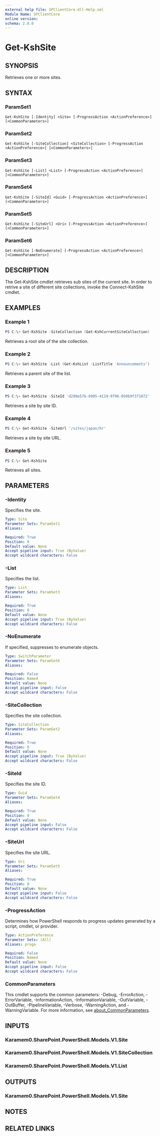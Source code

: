 ```yaml
---
external help file: SPClientCore.dll-Help.xml
Module Name: SPClientCore
online version:
schema: 2.0.0
---
```


# Get-KshSite

## SYNOPSIS
Retrieves one or more sites.

## SYNTAX

### ParamSet1
```
Get-KshSite [-Identity] <Site> [-ProgressAction <ActionPreference>] [<CommonParameters>]
```

### ParamSet2
```
Get-KshSite [-SiteCollection] <SiteCollection> [-ProgressAction <ActionPreference>] [<CommonParameters>]
```

### ParamSet3
```
Get-KshSite [-List] <List> [-ProgressAction <ActionPreference>] [<CommonParameters>]
```

### ParamSet4
```
Get-KshSite [-SiteId] <Guid> [-ProgressAction <ActionPreference>] [<CommonParameters>]
```

### ParamSet5
```
Get-KshSite [-SiteUrl] <Uri> [-ProgressAction <ActionPreference>] [<CommonParameters>]
```

### ParamSet6
```
Get-KshSite [-NoEnumerate] [-ProgressAction <ActionPreference>] [<CommonParameters>]
```

## DESCRIPTION
The Get-KshSite cmdlet retrieves sub sites of the current site.
In order to retrive a site of different site collections, invoke the Connect-KshSite cmdlet.

## EXAMPLES

### Example 1
```powershell
PS C:\> Get-KshSite -SiteCollection (Get-KshCurrentSiteCollection)
```

Retrieves a root site of the site collection.

### Example 2
```powershell
PS C:\> Get-KshSite -List (Get-KshList -ListTitle 'Announcements')
```

Retrieves a parent site of the list.

### Example 3
```powershell
PS C:\> Get-KshSite -SiteId 'd298e576-6985-4119-9796-050b9f371872'
```

Retrieves a site by site ID.

### Example 4
```powershell
PS C:\> Get-KshSite -SiteUrl '/sites/japan/hr'
```

Retrieves a site by site URL.

### Example 5
```powershell
PS C:\> Get-KshSite
```

Retrieves all sites.

## PARAMETERS

### -Identity
Specifies the site.

```yaml
Type: Site
Parameter Sets: ParamSet1
Aliases:

Required: True
Position: 0
Default value: None
Accept pipeline input: True (ByValue)
Accept wildcard characters: False
```

### -List
Specifies the list.

```yaml
Type: List
Parameter Sets: ParamSet3
Aliases:

Required: True
Position: 0
Default value: None
Accept pipeline input: True (ByValue)
Accept wildcard characters: False
```

### -NoEnumerate
If specified, suppresses to enumerate objects.

```yaml
Type: SwitchParameter
Parameter Sets: ParamSet6
Aliases:

Required: False
Position: Named
Default value: None
Accept pipeline input: False
Accept wildcard characters: False
```

### -SiteCollection
Specifies the site collection.

```yaml
Type: SiteCollection
Parameter Sets: ParamSet2
Aliases:

Required: True
Position: 0
Default value: None
Accept pipeline input: True (ByValue)
Accept wildcard characters: False
```

### -SiteId
Specifies the site ID.

```yaml
Type: Guid
Parameter Sets: ParamSet4
Aliases:

Required: True
Position: 0
Default value: None
Accept pipeline input: False
Accept wildcard characters: False
```

### -SiteUrl
Specifies the site URL.

```yaml
Type: Uri
Parameter Sets: ParamSet5
Aliases:

Required: True
Position: 0
Default value: None
Accept pipeline input: False
Accept wildcard characters: False
```

### -ProgressAction
Determines how PowerShell responds to progress updates generated by a script, cmdlet, or provider.

```yaml
Type: ActionPreference
Parameter Sets: (All)
Aliases: proga

Required: False
Position: Named
Default value: None
Accept pipeline input: False
Accept wildcard characters: False
```

### CommonParameters
This cmdlet supports the common parameters: -Debug, -ErrorAction, -ErrorVariable, -InformationAction, -InformationVariable, -OutVariable, -OutBuffer, -PipelineVariable, -Verbose, -WarningAction, and -WarningVariable. For more information, see [about_CommonParameters](http://go.microsoft.com/fwlink/?LinkID=113216).

## INPUTS

### Karamem0.SharePoint.PowerShell.Models.V1.Site
### Karamem0.SharePoint.PowerShell.Models.V1.SiteCollection
### Karamem0.SharePoint.PowerShell.Models.V1.List

## OUTPUTS

### Karamem0.SharePoint.PowerShell.Models.V1.Site

## NOTES

## RELATED LINKS

